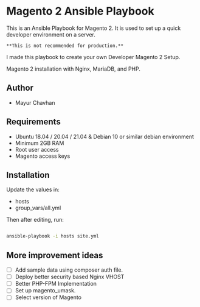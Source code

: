 # Magento 2 Ansible Playbook

This is an Ansible Playbook for Magento 2. It is used to set up a quick developer environment on a server.

```
**This is not recommended for production.**
```
I made this playbook to create your own Developer Magento 2 Setup.

Magento 2 installation with Nginx, MariaDB, and PHP.

## Author
* Mayur Chavhan

## Requirements

* Ubuntu 18.04 / 20.04 / 21.04 & Debian 10 or similar debian environment
* Minimum 2GB RAM
* Root user access
* Magento access keys

## Installation

Update the values in:

* hosts
* group_vars/all.yml

Then after editing, run:

```sh

ansible-playbook -i hosts site.yml

```

## More improvement ideas

* [ ] Add sample data using composer auth file.
* [ ] Deploy better security based Nginx VHOST
* [ ] Better PHP-FPM Implementation
* [ ] Set up magento_umask.
* [ ] Select version of Magento
